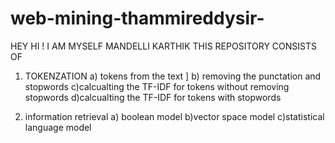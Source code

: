 # web-mining-thammireddysir-
HEY HI ! I AM MYSELF MANDELLI KARTHIK 
 THIS REPOSITORY CONSISTS OF 
   1) TOKENZATION
      a) tokens from the text ]
      b) removing the punctation and stopwords
      c)calcualting the TF-IDF for tokens without removing stopwords
      d)calcualting the TF-IDF for tokens with stopwords

  2) information retrieval
     a) boolean model
     b)vector space model
     c)statistical language model
     
